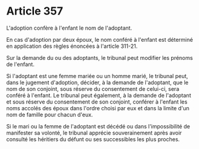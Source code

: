 # Article 357

L'adoption confère à l'enfant le nom de l'adoptant.

En cas d'adoption par deux époux, le nom conféré à l'enfant est déterminé en application des règles énoncées à l'article 311-21.

Sur la demande du ou des adoptants, le tribunal peut modifier les prénoms de l'enfant.

Si l'adoptant est une femme mariée ou un homme marié, le tribunal peut, dans le jugement d'adoption, décider, à la demande de l'adoptant, que le nom de son conjoint, sous réserve du consentement de celui-ci, sera conféré à l'enfant. Le tribunal peut également, à la demande de l'adoptant et sous réserve du consentement de son conjoint, conférer à l'enfant les noms accolés des époux dans l'ordre choisi par eux et dans la limite d'un nom de famille pour chacun d'eux.

Si le mari ou la femme de l'adoptant est décédé ou dans l'impossibilité de manifester sa volonté, le tribunal apprécie souverainement après avoir consulté les héritiers du défunt ou ses successibles les plus proches.
